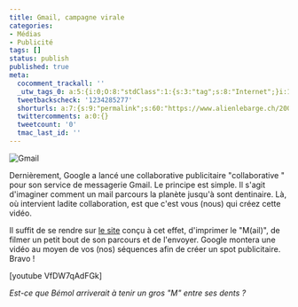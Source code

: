 ```yaml
---
title: Gmail, campagne virale
categories:
- Médias
- Publicité
tags: []
status: publish
published: true
meta:
  cocomment_trackall: ''
  _utw_tags_0: a:5:{i:0;O:8:"stdClass":1:{s:3:"tag";s:8:"Internet";}i:1;O:8:"stdClass":1:{s:3:"tag";s:9:"Marketing";}i:2;O:8:"stdClass":1:{s:3:"tag";s:7:"Médias";}i:3;O:8:"stdClass":1:{s:3:"tag";s:10:"Publicité";}i:4;O:8:"stdClass":1:{s:3:"tag";s:6:"Vidéo";}}
  tweetbackscheck: '1234285277'
  shorturls: a:7:{s:9:"permalink";s:60:"https://www.alienlebarge.ch/2007/07/30/gmail-campagne-virale/";s:7:"tinyurl";s:25:"https://tinyurl.com/avha3d";s:4:"isgd";s:17:"https://is.gd/iNRv";s:5:"bitly";s:18:"https://bit.ly/ky1a";s:5:"snipr";s:22:"https://snipr.com/bibob";s:5:"snurl";s:22:"https://snurl.com/bibob";s:7:"snipurl";s:24:"https://snipurl.com/bibob";}
  twittercomments: a:0:{}
  tweetcount: '0'
  tmac_last_id: ''
---
```

<img src="https://dlgjp9x71cipk.cloudfront.net/2007/07/gmail.png" alt="Gmail" />

Dernièrement, Google a lancé une collaborative publicitaire "collaborative " pour son service de messagerie Gmail. Le principe est simple. Il s'agit d'imaginer comment un mail parcours la planète jusqu'à sont dentinaire. Là, où intervient ladite collaboration, est que c'est vous (nous) qui créez cette vidéo.

<!--more-->

Il suffit de se rendre sur <a href="https://mail.google.com/mail/help/intl/fr/gmail_video.html" title="Le site de la vidéo">le site</a> conçu à cet effet, d'imprimer le "M(ail)", de filmer un petit bout de son parcours et de l'envoyer.
Google montera une vidéo au moyen de vos (nos) séquences afin de créer un spot publicitaire.
Bravo !

[youtube VfDW7qAdFGk]

<em>Est-ce que Bémol arriverait à tenir un gros "M" entre ses dents ? </em>
